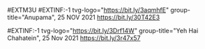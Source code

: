 #EXTM3U
#EXTINF:-1 tvg-logo="https://bit.ly/3aqmhfE" group-title="Anupama", 25 NOV 2021
https://bit.ly/30T42E3

#EXTINF:-1 tvg-logo="https://bit.ly/3Drf14W" group-title="Yeh Hai Chahatein", 25 Nov 2021
https://bit.ly/3r47x57
